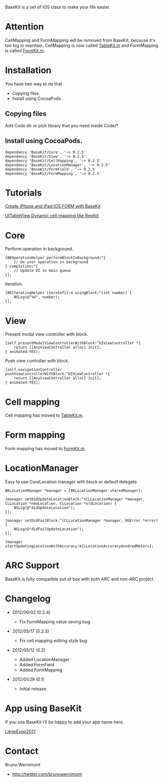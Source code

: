 BaseKit is a set of IOS class to make your life easier.

# Attention

CellMapping and FormMapping will be removed from BaseKit, because it's too big to maintain.
CellMapping is now called [TableKit.m](https://github.com/brunow/TableKit.m) and FormMapping is called [FormKit.m](https://github.com/brunow/FormKit.m).

# Installation

You have two way to do that

* Copying files.
* Install using CocoaPods.

## Copying files

Add Code dir or pick library that you need inside Code/*.

## Install using CocoaPods.

    dependency 'BaseKit/Core', '~> 0.2.5'
    dependency 'BaseKit/View', '~> 0.2.5'
    dependency 'BaseKit/CellMapping', '~> 0.2.5'
    dependency 'BaseKit/LocationManager', '~> 0.2.5'
    dependency 'BaseKit/FormField', '~> 0.2.5'
    dependency 'BaseKit/FormMapping', '~> 0.2.5'

# Tutorials

[Create iPhone and iPad IOS FORM with BaseKit](http://blog.brunowernimont.be/2012/05/12/create_ios_form_easily_with_basekit.html)

[UITableView Dynamic cell mapping like Restkit](http://blog.brunowernimont.be/2012/01/08_uitableview_dynamic_cell_mapping_like_restkit.html)

# Core

Perform operation in background.

	[BKOperationHelper performBlockInBackground:^{
        // Do your operation in background
    } completion:^{
        // Update UI in main queue
    }];

Iteration.

	[BKIteratingHelper iterateTil:4 usingBlock:^(int number) {
        NSLog(@"%d", number);
    }];

# View

Present modal view controller with block.

    [self presentModalViewControllerWithBlock:^UIViewController *{
     	return [[AnyViewController alloc] init];
	} animated:YES];

Push view controller with block.

	[self.navigationController pushViewControllerWithBlock:^UIViewController *{
        return [[AnyViewController alloc] init];
    } animated:YES];

# Cell mapping

Cell mapping has moved to [TableKit.m](https://github.com/brunow/TableKit.m).

# Form mapping

Form mapping has moved to [FormKit.m](https://github.com/brunow/FormKit.m).

# LocationManager

Easy to use CoreLocation manager with block or default delegate.

    BKLocationManager *manager = [BKLocationManager sharedManager];
    
    [manager setDidUpdateLocationBlock:^(CLLocationManager *manager, CLLocation *newLocation, CLLocation *oldLocation) {
        NSLog(@"didUpdateLocation");
    }];
    
    [manager setDidFailBlock:^(CLLocationManager *manager, NSError *error) {
        NSLog(@"didFailUpdateLocation");
    }];
    
    [manager startUpdatingLocationWithAccuracy:kCLLocationAccuracyHundredMeters];


# ARC Support

BaseKit is fully compatible out of box with both ARC and non-ARC project.

# Changelog

- 2012/06/02 (0.2.4)
    - Fix FormMapping value saving bug

- 2012/05/17 (0.2.3)
	- Fix cell mapping editing style bug

- 2012/05/12 (0.2)
	- Added LocationManager
	- Added FormField
	- Added FormMapping

- 2012/01/29 (0.1)
	- Initial release.

# App using BaseKit

If you use BaseKit I'll be happy to add your app name here.

[LiègeExpo2017](http://itunes.apple.com/fr/app/liege-expo-2017/id505451794?mt=8)

# Contact

Bruno Wernimont

- http://twitter.com/brunowernimont